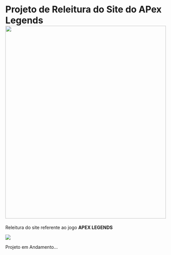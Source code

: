 <h1>Projeto de Releitura do Site do APex Legends <img src="https://static.wikia.nocookie.net/apexlegends_gamepedia_en/images/b/be/Season_11.svg/revision/latest?cb=20211018163637" width="500" height="600"></h1>

<p>Releitura do site referente ao jogo <strong>APEX LEGENDS</strong></p>
<p><a href="https://dgzinhony.github.io/Apex-Legends-Releitura/" target="_blank"><img src="https://img.shields.io/badge/Apex%20Legend-Site-red" target="_blank"></a></p>
 
 <p>Projeto em Andamento...</p>
